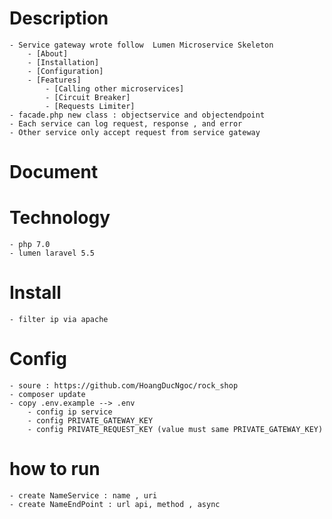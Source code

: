 # Description 
	- Service gateway wrote follow  Lumen Microservice Skeleton
		- [About]
		- [Installation]
		- [Configuration]
		- [Features]
		    - [Calling other microservices]
		    - [Circuit Breaker]
		    - [Requests Limiter]
	- facade.php new class : objectservice and objectendpoint 
	- Each service can log request, response , and error
	- Other service only accept request from service gateway 

# Document 

# Technology
	- php 7.0
	- lumen laravel 5.5
	
# Install
	- filter ip via apache
# Config
	- soure : https://github.com/HoangDucNgoc/rock_shop
	- composer update 
	- copy .env.example --> .env 
		- config ip service
		- config PRIVATE_GATEWAY_KEY
		- config PRIVATE_REQUEST_KEY (value must same PRIVATE_GATEWAY_KEY)
# how to run
   	- create NameService : name , uri  
   	- create NameEndPoint : url api, method , async
